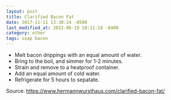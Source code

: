 ```yaml
---
layout: post
title: Clarified Bacon Fat
date: 2017-11-11 13:30:14 -0500
last_modified_at: 2022-06-19 10:11:18 -0400
category: other
tags: soap bacon
---
```


  * Melt bacon drippings with an equal amount of water.
  * Bring to the boil, and simmer for 1-2 minutes.
  * Strain and remove to a heatproof container.
  * Add an equal amount of cold water.
  * Refrigerate for 5 hours to sepatate.

Source: <https://www.hermannwursthaus.com/clarified-bacon-fat/>
